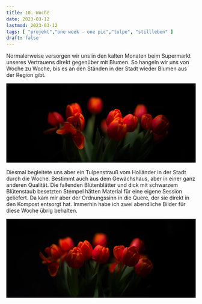 ```yaml
---
title: 10. Woche
date: 2023-03-12
lastmod: 2023-03-12
tags: [ "projekt","one week - one pic","tulpe", "stillleben" ]
draft: false
---
```


Normalerweise versorgen wir uns in den kalten Monaten beim Supermarkt 
unseres Vertrauens direkt gegenüber mit Blumen. So hangeln wir uns von
Woche zu Woche, bis es an den Ständen in der Stadt wieder Blumen aus der
Region gibt.

![](images/_DSF4196.jpg)

Diesmal begleitete uns aber ein Tulpenstrauß vom Holländer in der Stadt
durch die Woche. Bestimmt auch aus dem Gewächshaus, aber in einer ganz 
anderen Qualität. Die fallenden Blütenblätter und dick mit schwarzem 
Blütenstaub besetzten Stempel hätten Material für eine eigene Session
geliefert. Da kam mir aber der Ordnungssinn in die Quere, der sie direkt
in den Kompost entsorgt hat. Immerhin habe ich zwei abendliche Bilder
für diese Woche übrig behalten.

![](images/_DSF4197.jpg)